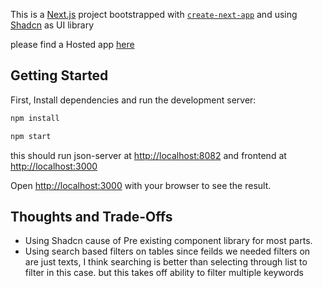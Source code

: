 This is a [Next.js](https://nextjs.org) project bootstrapped with [`create-next-app`](https://nextjs.org/docs/app/api-reference/cli/create-next-app) and using [Shadcn](https://ui.shadcn.com/) as UI library

please find a Hosted app [here](https://streamify-git-main-sachinnegalis-projects.vercel.app/)

## Getting Started

First, Install dependencies and run the development server:

```bash
npm install
```

```bash
npm start
```

this should run json-server at [http://localhost:8082](http://localhost:8082) and frontend at [http://localhost:3000](http://localhost:3000)

Open [http://localhost:3000](http://localhost:3000) with your browser to see the result.

## Thoughts and Trade-Offs

- Using Shadcn cause of Pre existing component library for most parts.
- Using search based filters on tables since feilds we needed filters on are just texts, I think searching is better than selecting through list to filter in this case. but this takes off ability to filter multiple keywords
